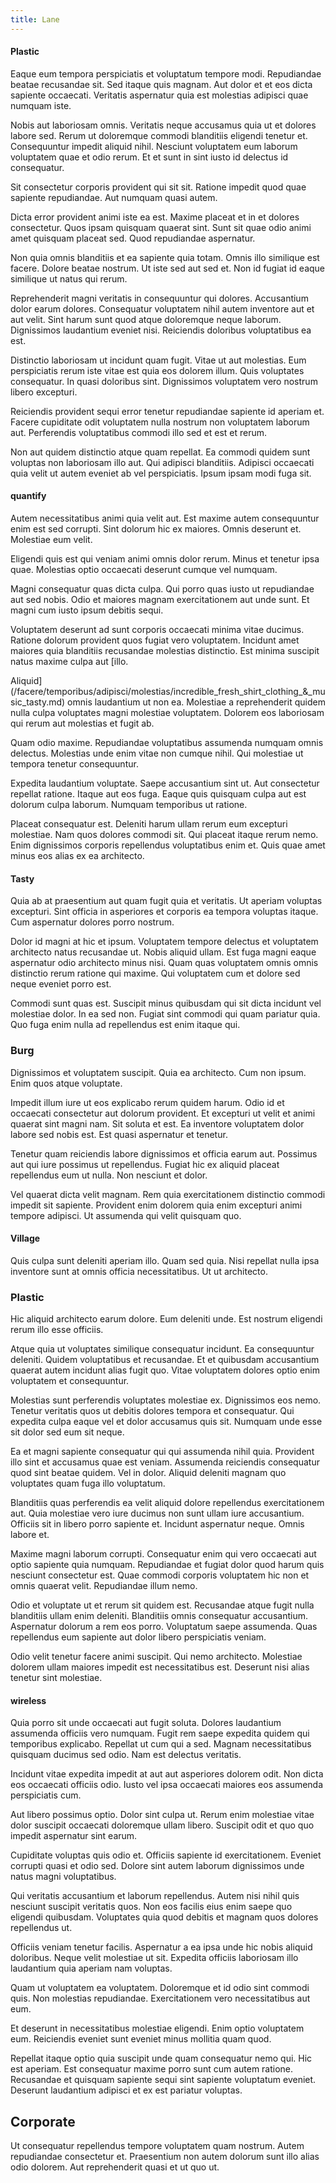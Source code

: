 ```yaml
---
title: Lane
---
```


#### Plastic

Eaque eum tempora perspiciatis et voluptatum tempore modi. Repudiandae beatae recusandae sit. Sed itaque quis magnam. Aut dolor et et eos dicta sapiente occaecati. Veritatis aspernatur quia est molestias adipisci quae numquam iste.

Nobis aut laboriosam omnis. Veritatis neque accusamus quia ut et dolores labore sed. Rerum ut doloremque commodi blanditiis eligendi tenetur et. Consequuntur impedit aliquid nihil. Nesciunt voluptatem eum laborum voluptatem quae et odio rerum. Et et sunt in sint iusto id delectus id consequatur.

Sit consectetur corporis provident qui sit sit. Ratione impedit quod quae sapiente repudiandae. Aut numquam quasi autem.

Dicta error provident animi iste ea est. Maxime placeat et in et dolores consectetur. Quos ipsam quisquam quaerat sint. Sunt sit quae odio animi amet quisquam placeat sed. Quod repudiandae aspernatur.

Non quia omnis blanditiis et ea sapiente quia totam. Omnis illo similique est facere. Dolore beatae nostrum. Ut iste sed aut sed et. Non id fugiat id eaque similique ut natus qui rerum.

Reprehenderit magni veritatis in consequuntur qui dolores. Accusantium dolor earum dolores. Consequatur voluptatem nihil autem inventore aut et aut velit. Sint harum sunt quod atque doloremque neque laborum. Dignissimos laudantium eveniet nisi. Reiciendis doloribus voluptatibus ea est.

Distinctio laboriosam ut incidunt quam fugit. Vitae ut aut molestias. Eum perspiciatis rerum iste vitae est quia eos dolorem illum. Quis voluptates consequatur. In quasi doloribus sint. Dignissimos voluptatem vero nostrum libero excepturi.

Reiciendis provident sequi error tenetur repudiandae sapiente id aperiam et. Facere cupiditate odit voluptatem nulla nostrum non voluptatem laborum aut. Perferendis voluptatibus commodi illo sed et est et rerum.

Non aut quidem distinctio atque quam repellat. Ea commodi quidem sunt voluptas non laboriosam illo aut. Qui adipisci blanditiis. Adipisci occaecati quia velit ut autem eveniet ab vel perspiciatis. Ipsum ipsam modi fuga sit.

#### quantify

Autem necessitatibus animi quia velit aut. Est maxime autem consequuntur enim est sed corrupti. Sint dolorum hic ex maiores. Omnis deserunt et. Molestiae eum velit.

Eligendi quis est qui veniam animi omnis dolor rerum. Minus et tenetur ipsa quae. Molestias optio occaecati deserunt cumque vel numquam.

Magni consequatur quas dicta culpa. Qui porro quas iusto ut repudiandae aut sed nobis. Odio et maiores magnam exercitationem aut unde sunt. Et magni cum iusto ipsum debitis sequi.

Voluptatem deserunt ad sunt corporis occaecati minima vitae ducimus. Ratione dolorum provident quos fugiat vero voluptatem. Incidunt amet maiores quia blanditiis recusandae molestias distinctio. Est minima suscipit natus maxime culpa aut [illo.

Aliquid](/facere/temporibus/adipisci/molestias/incredible_fresh_shirt_clothing_&_music_tasty.md) omnis laudantium ut non ea. Molestiae a reprehenderit quidem nulla culpa voluptates magni molestiae voluptatem. Dolorem eos laboriosam qui rerum aut molestias et fugit ab.

Quam odio maxime. Repudiandae voluptatibus assumenda numquam omnis delectus. Molestias unde enim vitae non cumque nihil. Qui molestiae ut tempora tenetur consequuntur.

Expedita laudantium voluptate. Saepe accusantium sint ut. Aut consectetur repellat ratione. Itaque aut eos fuga. Eaque quis quisquam culpa aut est dolorum culpa laborum. Numquam temporibus ut ratione.

Placeat consequatur est. Deleniti harum ullam rerum eum excepturi molestiae. Nam quos dolores commodi sit. Qui placeat itaque rerum nemo. Enim dignissimos corporis repellendus voluptatibus enim et. Quis quae amet minus eos alias ex ea architecto.

#### Tasty

Quia ab at praesentium aut quam fugit quia et veritatis. Ut aperiam voluptas excepturi. Sint officia in asperiores et corporis ea tempora voluptas itaque. Cum aspernatur dolores porro nostrum.

Dolor id magni at hic et ipsum. Voluptatem tempore delectus et voluptatem architecto natus recusandae ut. Nobis aliquid ullam. Est fuga magni eaque aspernatur odio architecto minus nisi. Quam quas voluptatem omnis omnis distinctio rerum ratione qui maxime. Qui voluptatem cum et dolore sed neque eveniet porro est.

Commodi sunt quas est. Suscipit minus quibusdam qui sit dicta incidunt vel molestiae dolor. In ea sed non. Fugiat sint commodi qui quam pariatur quia. Quo fuga enim nulla ad repellendus est enim itaque qui.

### Burg

Dignissimos et voluptatem suscipit. Quia ea architecto. Cum non ipsum. Enim quos atque voluptate.

Impedit illum iure ut eos explicabo rerum quidem harum. Odio id et occaecati consectetur aut dolorum provident. Et excepturi ut velit et animi quaerat sint magni nam. Sit soluta et est. Ea inventore voluptatem dolor labore sed nobis est. Est quasi aspernatur et tenetur.

Tenetur quam reiciendis labore dignissimos et officia earum aut. Possimus aut qui iure possimus ut repellendus. Fugiat hic ex aliquid placeat repellendus eum ut nulla. Non nesciunt et dolor.

Vel quaerat dicta velit magnam. Rem quia exercitationem distinctio commodi impedit sit sapiente. Provident enim dolorem quia enim excepturi animi tempore adipisci. Ut assumenda qui velit quisquam quo.

#### Village

Quis culpa sunt deleniti aperiam illo. Quam sed quia. Nisi repellat nulla ipsa inventore sunt at omnis officia necessitatibus. Ut ut architecto.

### Plastic

Hic aliquid architecto earum dolore. Eum deleniti unde. Est nostrum eligendi rerum illo esse officiis.

Atque quia ut voluptates similique consequatur incidunt. Ea consequuntur deleniti. Quidem voluptatibus et recusandae. Et et quibusdam accusantium quaerat autem incidunt alias fugit quo. Vitae voluptatem dolores optio enim voluptatem et consequuntur.

Molestias sunt perferendis voluptates molestiae ex. Dignissimos eos nemo. Tenetur veritatis quos ut debitis dolores tempora et consequatur. Qui expedita culpa eaque vel et dolor accusamus quis sit. Numquam unde esse sit dolor sed eum sit neque.

Ea et magni sapiente consequatur qui qui assumenda nihil quia. Provident illo sint et accusamus quae est veniam. Assumenda reiciendis consequatur quod sint beatae quidem. Vel in dolor. Aliquid deleniti magnam quo voluptates quam fuga illo voluptatum.

Blanditiis quas perferendis ea velit aliquid dolore repellendus exercitationem aut. Quia molestiae vero iure ducimus non sunt ullam iure accusantium. Officiis sit in libero porro sapiente et. Incidunt aspernatur neque. Omnis labore et.

Maxime magni laborum corrupti. Consequatur enim qui vero occaecati aut optio sapiente quia numquam. Repudiandae et fugiat dolor quod harum quis nesciunt consectetur est. Quae commodi corporis voluptatem hic non et omnis quaerat velit. Repudiandae illum nemo.

Odio et voluptate ut et rerum sit quidem est. Recusandae atque fugit nulla blanditiis ullam enim deleniti. Blanditiis omnis consequatur accusantium. Aspernatur dolorum a rem eos porro. Voluptatum saepe assumenda. Quas repellendus eum sapiente aut dolor libero perspiciatis veniam.

Odio velit tenetur facere animi suscipit. Qui nemo architecto. Molestiae dolorem ullam maiores impedit est necessitatibus est. Deserunt nisi alias tenetur sint molestiae.

#### wireless

Quia porro sit unde occaecati aut fugit soluta. Dolores laudantium assumenda officiis vero numquam. Fugit rem saepe expedita quidem qui temporibus explicabo. Repellat ut cum qui a sed. Magnam necessitatibus quisquam ducimus sed odio. Nam est delectus veritatis.

Incidunt vitae expedita impedit at aut aut asperiores dolorem odit. Non dicta eos occaecati officiis odio. Iusto vel ipsa occaecati maiores eos assumenda perspiciatis cum.

Aut libero possimus optio. Dolor sint culpa ut. Rerum enim molestiae vitae dolor suscipit occaecati doloremque ullam libero. Suscipit odit et quo quo impedit aspernatur sint earum.

Cupiditate voluptas quis odio et. Officiis sapiente id exercitationem. Eveniet corrupti quasi et odio sed. Dolore sint autem laborum dignissimos unde natus magni voluptatibus.

Qui veritatis accusantium et laborum repellendus. Autem nisi nihil quis nesciunt suscipit veritatis quos. Non eos facilis eius enim saepe quo eligendi quibusdam. Voluptates quia quod debitis et magnam quos dolores repellendus ut.

Officiis veniam tenetur facilis. Aspernatur a ea ipsa unde hic nobis aliquid doloribus. Neque velit molestiae ut sit. Expedita officiis laboriosam illo laudantium quia aperiam nam voluptas.

Quam ut voluptatem ea voluptatem. Doloremque et id odio sint commodi quis. Non molestias repudiandae. Exercitationem vero necessitatibus aut eum.

Et deserunt in necessitatibus molestiae eligendi. Enim optio voluptatem eum. Reiciendis eveniet sunt eveniet minus mollitia quam quod.

Repellat itaque optio quia suscipit unde quam consequatur nemo qui. Hic est aperiam. Est consequatur maxime porro sunt cum autem ratione. Recusandae et quisquam sapiente sequi sint sapiente voluptatum eveniet. Deserunt laudantium adipisci et ex est pariatur voluptas.

## Corporate

Ut consequatur repellendus tempore voluptatem quam nostrum. Autem repudiandae consectetur et. Praesentium non autem dolorum sunt illo alias odio dolorem. Aut reprehenderit quasi et ut quo ut.
